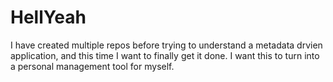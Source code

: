 # HellYeah
I have created multiple repos before trying to understand a metadata drvien application, and this time I want to finally get it done. I want this to turn into a personal management tool for myself.
